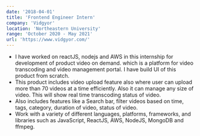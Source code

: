 ```yaml
---
date: '2018-04-01'
title: 'Frontend Engineer Intern'
company: 'Vidgyor'
location: 'Northeastern University'
range: 'October 2020 - May 2021'
url: 'https://www.vidgyor.com/'
---
```


- I have worked on reactJS, nodejs and AWS in this internship for development of product video on demand. which is a platform for video transcoding and video management portal. I have build UI of this product from scratch.
- This product includes video upload feature also where user can upload more than 70 videos at a time efficiently. Also it can manage any size of video. This will show real time transcoding status of video.
- Also includes features like a Search bar, filter videos based on time, tags, category, duration of video, status of video.
- Work with a variety of different languages, platforms, frameworks, and libraries such as JavaScript, ReactJS, AWS, NodeJS, MongoDB and ffmpeg.

<!-- - Worked with a team of three designers to build a marketing website and e-commerce platform for [blistabloc](https://blistabloc.com), an ambitious startup originating from Northeastern
- Helped solidify a brand direction for blistabloc that spans both packaging and web
- Interfaced with clients on a weekly basis, providing technological expertise -->

